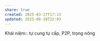 ```yaml
---
share: true
created: 2025-03-27T17:13
updated: 2025-08-18T22:03
---
```

Khái niệm:: 
tự cung tự cấp, P2P, trọng nông
